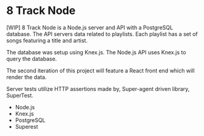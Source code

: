 # 8 Track Node  

[WIP] 8 Track Node is a Node.js server and API with a PostgreSQL database. The API servers data related to playlists. Each playlist has a set of songs featuring a title and artist.

The database was setup using Knex.js. The Node.js API uses Knex.js to query the database.

The second iteration of this project will feature a React front end which will render the data.

Server tests utilize HTTP assertions made by, Super-agent driven library, SuperTest.

* Node.js
* Knex.js
* PostgreSQL
* Superest
